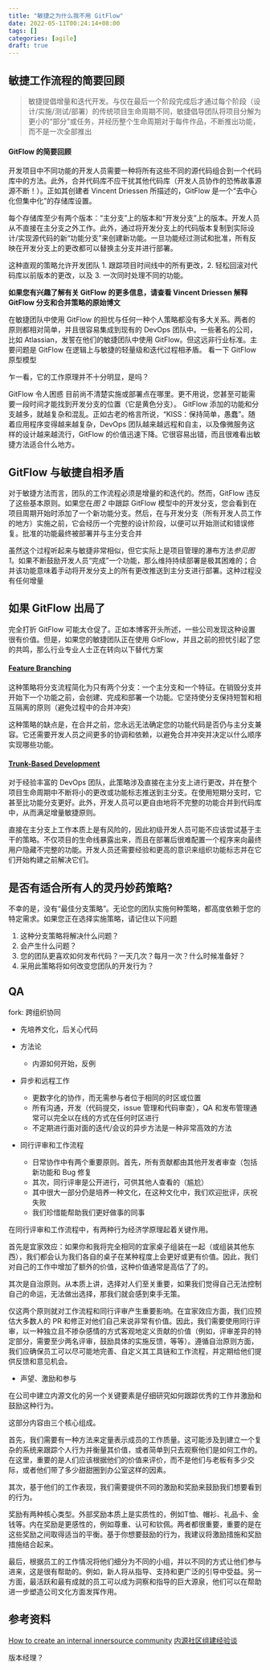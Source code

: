 ```yaml
---
title: "敏捷之为什么我不用 GitFlow"
date: 2022-05-11T00:24:14+08:00
tags: []
categories: [agile]
draft: true
---
```


## 敏捷工作流程的简要回顾

> 敏捷提倡增量和迭代开发。与仅在最后一个阶段完成后才通过每个阶段（设计/实施/测试/部署）的传统项目生命周期不同，敏捷倡导团队将项目分解为更小的“部分”或任务，并经历整个生命周期对于每件作品，不断推出功能，而不是一次全部推出

#### GitFlow 的简要回顾

开发项目中不同功能的开发人员需要一种将所有这些不同的源代码组合到一个代码库中的方法。此外，合并代码库不应干扰其他代码库（开发人员协作的恐怖故事源源不断！）。正如其创建者 Vincent Driessen 所描述的，GitFlow 是一个“去中心化但集中化”的存储库设置。

每个存储库至少有两个版本：“主分支”上的版本和“开发分支”上的版本。开发人员从不直接在主分支之外工作。此外，通过将开发分支上的代码版本复制到实际设计/实现源代码的新“功能分支”来创建新功能。一旦功能经过测试和批准，所有反映在开发分支上的更改都可以替换主分支并进行部署。

这种直观的策略允许开发团队 1. 跟踪项目时间线中的所有更改，2. 轻松回滚对代码库以前版本的更改，以及 3. 一次同时处理不同的功能。

**如果您有兴趣了解有关 GitFlow 的更多信息，请查看 Vincent Driessen 解释 GitFlow 分支和合并策略的原始博文**

在敏捷团队中使用 GitFlow 的担忧与任何一种个人策略都没有多大关系。两者的原则都相对简单，并且很容易集成到现有的 DevOps 团队中。一些著名的公司，比如 Atlassian，发誓在他们的敏捷团队中使用 GitFlow。但这远非行业标准。主要问题是 GitFlow 在逻辑上与敏捷的轻量级和迭代过程相矛盾。 看一下 GitFlow 原型模型

乍一看，它的工作原理并不十分明显，是吗？


GitFlow 令人困惑 目前尚不清楚实施或部署点在哪里。更不用说，您甚至可能需要一段时间才能找到开发分支的位置（它是黄色分支）。 GitFlow 添加的功能和分支越多，就越复杂和混乱。正如古老的格言所说，“KISS：保持简单，愚蠢”。随着应用程序变得越来越复杂，DevOps 团队越来越远程和自主，以及像微服务这样的设计越来越流行，GitFlow 的价值迅速下降。它很容易出错，而且很难看出敏捷方法适合什么地方。


## GitFlow 与敏捷自相矛盾

对于敏捷方法而言，团队的工作流程必须是增量的和迭代的。然而，GitFlow 违反了这些基本原则。如果您在*图 2* 中跟踪 GitFlow 模型中的开发分支，您会看到在项目周期开始时添加了一个新功能分支。然后，在与开发分支（所有开发人员工作的地方）实施之前，它会经历一个完整的设计阶段，以便可以开始测试和错误修复。批准的功能最终被部署并与主分支合并

虽然这个过程听起来与敏捷非常相似，但它实际上是项目管理的瀑布方法*参见图 1*。如果不断鼓励开发人员“完成”一个功能，那么维持持续部署是极其困难的；合并该功能意味着手动将开发分支上的所有更改推送到主分支进行部署。这种过程没有任何增量

## 如果 GitFlow 出局了

完全打折 GitFlow 可能太仓促了。正如本博客开头所述，一些公司发现这种设置很有价值。但是，如果您的敏捷团队正在使用 GitFlow，并且之前的担忧引起了您的共鸣，那么行业专业人士正在转向以下替代方案

#### [Feature Branching](https://docs.microsoft.com/en-us/azure/devops/repos/git/git-branching-guidance?view=azure-devops)

这种策略将分支流程简化为只有两个分支：一个主分支和一个特征。在销毁分支并开始下一个功能之前，会创建、完成和部署一个功能。它坚持使分支保持短暂和相互隔离的原则（避免过程中的合并冲突）

这种策略的缺点是，在合并之前，您永远无法确定您的功能代码是否仍与主分支兼容。它还需要开发人员之间更多的协调和依赖，以避免合并冲突并决定以什么顺序实现哪些功能。

#### [Trunk-Based Development](https://launchdarkly.com/blog/introduction-to-trunk-based-development/)

对于经验丰富的 DevOps 团队，此策略涉及直接在主分支上进行更改，并在整个项目生命周期中不断将小的更改或功能标志推送到主分支。在使用短期分支时，它甚至比功能分支更好。此外，开发人员可以更自由地将不完整的功能合并到代码库中，从而满足增量敏捷原则。

直接在主分支上工作本质上是有风险的，因此初级开发人员可能不应该尝试基于主干的策略。不仅项目的生命线暴露出来，而且在部署后很难配置一个程序来向最终用户隐藏不完整的功能。开发人员还需要经验和更高的意识来组织功能标志并在它们开始构建之前解决它们。


## 是否有适合所有人的灵丹妙药策略?

不幸的是，没有“最佳分支策略”。无论您的团队实施何种策略，都高度依赖于您的特定需求。如果您正在选择实施策略，请记住以下问题

1. 这种分支策略将解决什么问题？
2. 会产生什么问题？
3. 您的团队更喜欢如何发布代码？一天几次？每月一次？什么时候准备好？
4. 采用此策略将如何改变您团队的开发行为？

## QA

fork: 跨组织协同



* 先培养文化，后关心代码
* 方法论
  * 内源如何开始，反例

* 异步和远程工作
  * 更数字化的协作，而无需参与者位于相同的时区或位置
  * 所有沟通，开发（代码提交，issue 管理和代码审查），QA 和发布管理通常可以完全以在线的方式在任何时区进行
  * 不定期进行面对面的迭代/会议的异步方法是一种非常高效的方法

* 同行评审和工作流程
  * 日常协作中有两个重要原则。首先，所有贡献都由其他开发者审查（包括新功能和 Bug 修复
  * 其次，同行评审是公开进行，可供其他人查看的（尴尬）
  * 其中很大一部分仍是培养一种文化，在这种文化中，我们欢迎批评，庆祝失败
  * 我们珍惜能帮助我们更好做事的同事

在同行评审和工作流程中，有两种行为经济学原理起着关键作用。

首先是宜家效应：如果你和我将完全相同的宜家桌子组装在一起（或组装其他东西），我们都会认为我们各自的桌子在某种程度上会更好或更有价值。因此，我们对自己的工作中增加了额外的价值，这种价值通常是高估了了的。  

其次是自治原则。从本质上讲，选择对人们至关重要，如果我们觉得自己无法控制自己的命运，无法做出选择，那我们就会感到束手无策。

仅这两个原则就对工作流程和同行评审产生重要影响。在宜家效应方面，我们应预估大多数人的 PR 和修正对他们自己来说非常有价值。因此，我们需要使用同行评审，以一种独立且不掺杂感情的方式客观地定义贡献的价值（例如，评审差异的特定部分，需要至少两名评审，鼓励具体的实施反馈，等等）。遵循自治原则方面，我们应确保员工可以尽可能地完善、自定义其工具链和工作流程，并定期给他们提供反馈和意见机会。


* 声望、激励和参与

在公司中建立内源文化的另一个关键要素是仔细研究如何跟踪优秀的工作并激励和鼓励这种行为。

这部分内容由三个核心组成。

首先，我们需要有一种方法来定量表示成员的工作质量。这可能涉及到建立一个复杂的系统来跟踪个人行为并衡量其价值，或者简单到只去观察他们是如何工作的。在这里，重要的是人们应该根据他们的价值来评价，而不是他们与老板有多少交际，或者他们带了多少甜甜圈到办公室这样的因素。

其次，基于他们的工作表现，我们需要提供不同的激励和奖励来鼓励我们想要看到的行为。

奖励有两种核心类型。外部奖励本质上是实质性的，例如T恤、帽衫、礼品卡、金钱等。内在奖励是更感性的，例如尊重、认可和钦佩。两者都很重要，重要的是在这些奖励之间取得适当的平衡。基于你想要鼓励的行为，我建议将激励措施和奖励措施结合起来。

最后，根据员工的工作情况将他们细分为不同的小组，并以不同的方式让他们参与进来，这是很有帮助的。例如，新人将从指导、支持和更广泛的引导中受益。另一方面，最活跃和最有成就的员工可以成为洞察和指导的巨大源泉，他们可以在帮助进一步塑造公司文化方面发挥作用。

## 参考资料

[How to create an internal innersource community](https://opensource.com/life/16/11/create-internal-innersource-community)
[内源社区组建经验谈](https://blog.csdn.net/ZicoChan/article/details/105516101)

版本经理？
